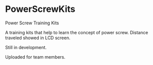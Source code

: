 # PowerScrewKits
Power Screw Training Kits

A training kits that help to learn the concept of power screw.
Distance traveled showed in LCD screen.

Still in development.

Uploaded for team members.
